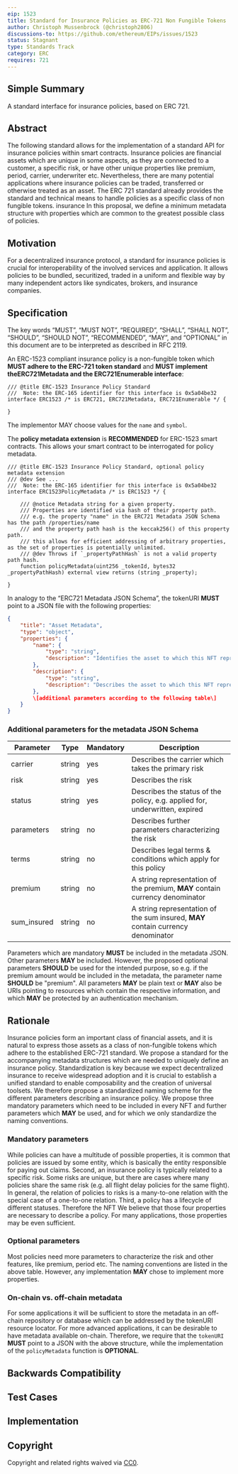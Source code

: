 ```yaml
---
eip: 1523
title: Standard for Insurance Policies as ERC-721 Non Fungible Tokens
author: Christoph Mussenbrock (@christoph2806)
discussions-to: https://github.com/ethereum/EIPs/issues/1523
status: Stagnant
type: Standards Track
category: ERC
requires: 721
---
```


## Simple Summary
A standard interface for insurance policies, based on ERC 721.

## Abstract
The following standard allows for the implementation of a standard API for insurance policies within smart contracts.
Insurance policies are financial assets which are unique in some aspects, as they are connected to a customer, a specific risk, or have other unique properties like premium, period, carrier, underwriter etc.
Nevertheless, there are many potential applications where insurance policies can be traded, transferred or otherwise treated as an asset.
The ERC 721 standard already provides the standard and technical means to handle policies as a specific class of non fungible tokens.
insurance In this proposal, we define a minimum metadata structure with properties which are common to the greatest possible class of policies.

## Motivation
For a decentralized insurance protocol, a standard for insurance policies is crucial for interoperability of the involved services and application.
It allows policies to be bundled, securitized, traded in a uniform and flexible way by many independent actors like syndicates, brokers, and insurance companies.

## Specification
The key words “MUST”, “MUST NOT”, “REQUIRED”, “SHALL”, “SHALL NOT”, “SHOULD”, “SHOULD NOT”, “RECOMMENDED”, “MAY”, and “OPTIONAL” in this document are to be interpreted as described in RFC 2119.

An ERC-1523 compliant insurance policy is a non-fungible token which **MUST adhere to the ERC-721 token standard** and **MUST implement theERC721Metadata and the ERC721Enumerable interface**:

```solidity
/// @title ERC-1523 Insurance Policy Standard
///  Note: the ERC-165 identifier for this interface is 0x5a04be32
interface ERC1523 /* is ERC721, ERC721Metadata, ERC721Enumerable */ {

}
```

The implementor MAY choose values for the ```name``` and ```symbol```.

The **policy metadata extension** is **RECOMMENDED** for ERC-1523 smart contracts. 
This allows your smart contract to be interrogated for policy metadata.

```solidity
/// @title ERC-1523 Insurance Policy Standard, optional policy metadata extension
/// @dev See ...
///  Note: the ERC-165 identifier for this interface is 0x5a04be32
interface ERC1523PolicyMetadata /* is ERC1523 */ {

    /// @notice Metadata string for a given property.
    /// Properties are identified via hash of their property path.
    /// e.g. the property "name" in the ERC721 Metadata JSON Schema has the path /properties/name
    /// and the property path hash is the keccak256() of this property path. 
    /// this allows for efficient addressing of arbitrary properties, as the set of properties is potentially unlimited.
    /// @dev Throws if `_propertyPathHash` is not a valid property path hash. 
    function policyMetadata(uint256 _tokenId, bytes32 _propertyPathHash) external view returns (string _property);

}
```

In analogy to the “ERC721 Metadata JSON Schema”, the tokenURI **MUST** point to a JSON file with the following properties:
```json
{
    "title": "Asset Metadata",
    "type": "object",
    "properties": {
        "name": {
            "type": "string",
            "description": "Identifies the asset to which this NFT represents",
        },
        "description": {
            "type": "string",
            "description": "Describes the asset to which this NFT represents",
        },
        \[additional parameters according to the following table\]
    }
}
```

### Additional parameters for the metadata JSON Schema

| Parameter     | Type          | Mandatory | Description                                                                        |
| ------------- | ------------- | ----------| ---------------------------------------------------------------------------------- |  
| carrier       | string        | yes       | Describes the carrier which takes the primary risk                                 |
| risk          | string        | yes       | Describes the risk                                                                 |
| status        | string        | yes       | Describes the status of the policy, e.g. applied for, underwritten, expired        |
| parameters    | string        | no        | Describes further parameters characterizing the risk                               |
| terms         | string        | no        | Describes legal terms & conditions which apply for this policy                     |
| premium       | string        | no        | A string representation of the premium, **MAY** contain currency denominator       |
| sum_insured   | string        | no        | A string representation of the sum insured, **MAY** contain currency denominator   |

Parameters which are mandatory **MUST** be included in the metadata JSON. Other parameters **MAY** be included. However, the proposed optional parameters **SHOULD** be used for the intended purpose, so e.g. if the premium amount would be included in the metadata, the parameter name **SHOULD** be "premium".
All parameters **MAY** be plain text or **MAY** also be URIs pointing to resources which contain the respective information, and which **MAY** be protected by an authentication mechanism. 

## Rationale
Insurance policies form an important class of financial assets, and it is natural to express those assets as a class of non-fungible tokens which adhere to the established ERC-721 standard.
We propose a standard for the accompanying metadata structures which are needed to uniquely define an insurance policy. Standardization is key because we expect decentralized insurance to receive widespread adoption and it is crucial to establish a unified standard to enable composability and the creation of universal toolsets. 
We therefore propose a standardized naming scheme for the different parameters describing an insurance policy. We propose three mandatory parameters which need to be included in every NFT and further parameters which **MAY** be used, and for which we only standardize the naming conventions.
### Mandatory parameters
While policies can have a multitude of possible properties, it is common that policies are issued by some entity, which is basically the entity responsible for paying out claims.
Second, an insurance policy is typically related to a specific risk. Some risks are unique, but there are cases where many policies share the same risk
(e.g. all flight delay policies for the same flight).
In general, the relation of policies to risks is a many-to-one relation with the special case of a one-to-one relation.
Third, a policy has a lifecycle of different statuses. Therefore the NFT 
We believe that those four properties are necessary to describe a policy. For many applications, those properties may be even sufficient. 

### Optional parameters
Most policies need more parameters to characterize the risk and other features, like premium, period etc. The naming conventions are listed in the above table.
However, any implementation **MAY** chose to implement more properties.

### On-chain vs. off-chain metadata
For some applications it will be sufficient to store the metadata in an off-chain repository or database which can be addressed by the tokenURI resource locator.
For more advanced applications, it can be desirable to have metadata available on-chain. 
Therefore, we require that the ```tokenURI``` **MUST** point to a JSON with the above structure, while the implementation of the ```policyMetadata``` function is **OPTIONAL**.


## Backwards Compatibility

## Test Cases

## Implementation

## Copyright
Copyright and related rights waived via [CC0](../LICENSE.md).
